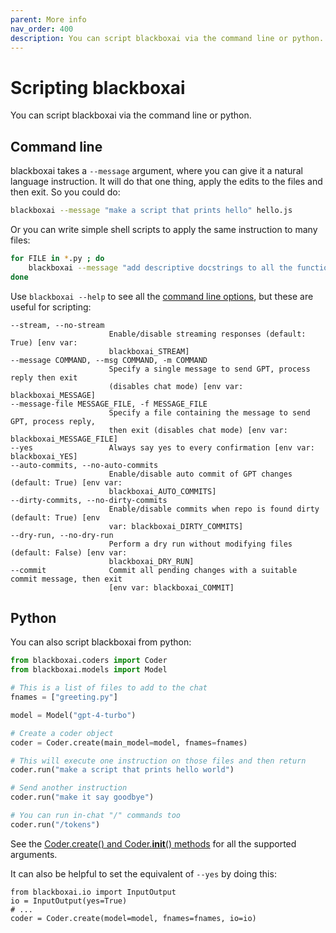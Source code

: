 ```yaml
---
parent: More info
nav_order: 400
description: You can script blackboxai via the command line or python.
---
```


# Scripting blackboxai

You can script blackboxai via the command line or python.

## Command line

blackboxai takes a `--message` argument, where you can give it a natural language instruction.
It will do that one thing, apply the edits to the files and then exit.
So you could do:

```bash
blackboxai --message "make a script that prints hello" hello.js
```

Or you can write simple shell scripts to apply the same instruction to many files:

```bash
for FILE in *.py ; do
    blackboxai --message "add descriptive docstrings to all the functions" $FILE
done
```

Use `blackboxai --help` to see all the 
[command line options](/docs/config/options.html),
but these are useful for scripting:

```
--stream, --no-stream
                      Enable/disable streaming responses (default: True) [env var:
                      blackboxai_STREAM]
--message COMMAND, --msg COMMAND, -m COMMAND
                      Specify a single message to send GPT, process reply then exit
                      (disables chat mode) [env var: blackboxai_MESSAGE]
--message-file MESSAGE_FILE, -f MESSAGE_FILE
                      Specify a file containing the message to send GPT, process reply,
                      then exit (disables chat mode) [env var: blackboxai_MESSAGE_FILE]
--yes                 Always say yes to every confirmation [env var: blackboxai_YES]
--auto-commits, --no-auto-commits
                      Enable/disable auto commit of GPT changes (default: True) [env var:
                      blackboxai_AUTO_COMMITS]
--dirty-commits, --no-dirty-commits
                      Enable/disable commits when repo is found dirty (default: True) [env
                      var: blackboxai_DIRTY_COMMITS]
--dry-run, --no-dry-run
                      Perform a dry run without modifying files (default: False) [env var:
                      blackboxai_DRY_RUN]
--commit              Commit all pending changes with a suitable commit message, then exit
                      [env var: blackboxai_COMMIT]
```


## Python

You can also script blackboxai from python:

```python
from blackboxai.coders import Coder
from blackboxai.models import Model

# This is a list of files to add to the chat
fnames = ["greeting.py"]

model = Model("gpt-4-turbo")

# Create a coder object
coder = Coder.create(main_model=model, fnames=fnames)

# This will execute one instruction on those files and then return
coder.run("make a script that prints hello world")

# Send another instruction
coder.run("make it say goodbye")

# You can run in-chat "/" commands too
coder.run("/tokens")

```

See the
[Coder.create() and Coder.__init__() methods](https://github.com/blackboxai-AI/blackboxai/blob/main/blackboxai/coders/base_coder.py)
for all the supported arguments.

It can also be helpful to set the equivalent of `--yes` by doing this:

```
from blackboxai.io import InputOutput
io = InputOutput(yes=True)
# ...
coder = Coder.create(model=model, fnames=fnames, io=io)
```


